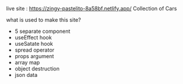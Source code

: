 live site : https://zingy-pastelito-8a58bf.netlify.app/
Collection of Cars 

what is used to make this site?
- 5 separate component
- useEffect hook
- useSatate hook
- spread operator
- props argument
- array map
- object destruction
- json data
